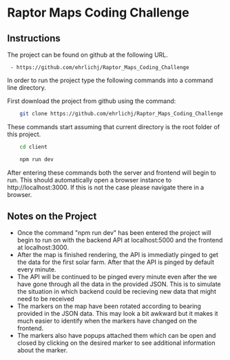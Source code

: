 # Raptor Maps Coding Challenge

## Instructions
The project can be found on github at the following URL.

     - https://github.com/ehrlichj/Raptor_Maps_Coding_Challenge

In order to run the project type the following commands into a command line directory.

First download the project from github using the command:
```bash
    git clone https://github.com/ehrlichj/Raptor_Maps_Coding_Challenge.git
```
These commands start assuming that current directory is the root folder of this project.

```bash
    cd client
```
```bash
    npm run dev
```

After entering these commands both the server and frontend will begin to run. This should automatically open a browser instance to http://localhost:3000. If this is not the case please navigate there in a browser.

## Notes on the Project
 - Once the command "npm run dev" has been entered the project will begin to run on with the backend API at localhost:5000 and the frontend at localhost:3000.
 - After the map is finished rendering, the API is immediatly pinged to get the data for the first solar farm. After that the API is pinged by default every minute. 
 - The API will be continued to be pinged every minute even after the we have gone through all the data in the provided JSON. This is to simulate the situation in which backend could be recieving new data that might need to be received
 - The markers on the map have been rotated according to bearing provided in the JSON data. This may look a bit awkward but it makes it much easier to identify when the markers have changed on the frontend.
 - The markers also have popups attached them which can be open and closed by clicking on the desired marker to see additional information about the marker.
